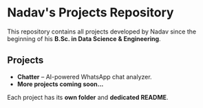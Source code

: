 #  Nadav's Projects Repository

This repository contains all projects developed by Nadav since the beginning of his **B.Sc. in Data Science & Engineering**.

##  Projects
- **Chatter** – AI-powered WhatsApp chat analyzer.
- **More projects coming soon...**  

Each project has its **own folder** and **dedicated README**.
